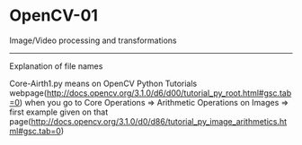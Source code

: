 # OpenCV-01

Image/Video processing and transformations

--------------

Explanation of file names

Core-Airth1.py means on OpenCV Python Tutorials webpage(http://docs.opencv.org/3.1.0/d6/d00/tutorial_py_root.html#gsc.tab=0) when you go to Core Operations => Arithmetic Operations on Images => first example given on that page(http://docs.opencv.org/3.1.0/d0/d86/tutorial_py_image_arithmetics.html#gsc.tab=0)



